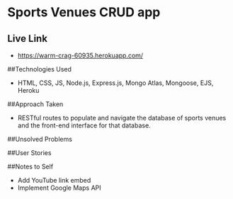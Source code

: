 # Sports Venues CRUD app

## Live Link
* https://warm-crag-60935.herokuapp.com/

##Technologies Used
* HTML, CSS, JS, Node.js, Express.js, Mongo Atlas, Mongoose, EJS, Heroku

##Approach Taken
* RESTful routes to populate and navigate the database of sports venues and the front-end interface for that database.

##Unsolved Problems

##User Stories

##Notes to Self
* Add YouTube link embed
* Implement Google Maps API
